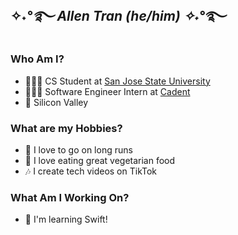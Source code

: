 ## ✧˖*°࿐ Allen Tran (he/him) ✧˖*°࿐ 
### Who Am I?
- 👨🏻‍💻 CS Student at [San Jose State University](https://www.sjsu.edu/)
- 🤹🏼‍♂️ Software Engineer Intern at [Cadent](https://cadent.tv/)
- 📍 Silicon Valley 

### What are my Hobbies?
- 🏃 I love to go on long runs
- 🥬 I love eating great vegetarian food
- 🎶 I create tech videos on TikTok

### What Am I Working On?
- 📱 I'm learning Swift!
<!--
**allen-tran/allen-tran** is a ✨ _special_ ✨ repository because its `README.md` (this file) appears on your GitHub profile.

Here are some ideas to get you started:

- 🔭 I’m currently working on ...
- 🌱 I’m currently learning ...
- 👯 I’m looking to collaborate on ...
- 🤔 I’m looking for help with ...
- 💬 Ask me about ...
- 📫 How to reach me: ...
- 😄 Pronouns: ...
- ⚡ Fun fact: ...
-->
